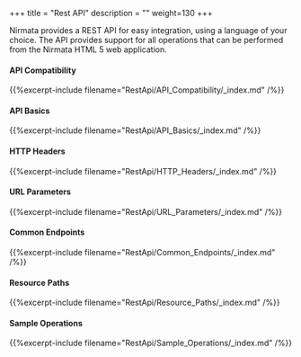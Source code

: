 +++
title = "Rest API"
description = ""
weight=130
+++

Nirmata provides a REST API for easy integration, using a language of
your choice. The API provides support for all operations that can be
performed from the Nirmata HTML 5 web application.

#### API Compatibility
{{%excerpt-include filename="RestApi/API_Compatibility/_index.md" /%}}

#### API Basics
{{%excerpt-include filename="RestApi/API_Basics/_index.md" /%}}

#### HTTP Headers
{{%excerpt-include filename="RestApi/HTTP_Headers/_index.md" /%}}

#### URL Parameters
{{%excerpt-include filename="RestApi/URL_Parameters/_index.md" /%}}

#### Common Endpoints
{{%excerpt-include filename="RestApi/Common_Endpoints/_index.md" /%}}

#### Resource Paths
{{%excerpt-include filename="RestApi/Resource_Paths/_index.md" /%}}

#### Sample Operations
{{%excerpt-include filename="RestApi/Sample_Operations/_index.md" /%}}
